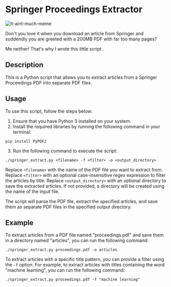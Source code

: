 # Springer Proceedings Extractor

![it-aint-much-meme](https://github.com/boi4/springer-proceedings-extractor/assets/33987679/28c77871-7c18-4849-8985-c64502cd9dda)

Don't you love it when you download an article from Springer and suddendly you are greeted with a 200MB PDF with far too many pages?

Me neither! That's why I wrote this little script .

## Description

This is a Python script that allows you to extract articles from a Springer Proceedings PDF into separate PDF files.

## Usage

To use this script, follow the steps below:

1. Ensure that you have Python 3 installed on your system.
2. Install the required libraries by running the following command in your
terminal:
```
pip install PyPDF2
```
3. Run the following command to execute the script:
```
./springer_extract.py <filename> -f <filter> -o <output_directory>
```
Replace `<filename>` with the name of the PDF file you want to extract from.
Replace `<filter>` with an optional case-insensitive regex expression to filter
the articles by title.
Replace `<output_directory>` with an optional directory to save the extracted
articles. If not provided, a directory will be created using the name of the
input file.

The script will parse the PDF file, extract the specified articles, and save
them as separate PDF files in the specified output directory.


## Example

To extract articles from a PDF file named "proceedings.pdf" and save them in a
directory named "articles", you can run the following command:
```
./springer_extract.py proceedings.pdf -o articles
```

To extract articles with a specific title pattern, you can provide a filter
using the `-f` option. For example, to extract articles with titles containing the
word "machine learning", you can run the following command:
```
./springer_extract.py proceedings.pdf -f "machine learning"

